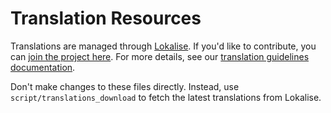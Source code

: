 # Translation Resources
Translations are managed through [Lokalise](https://lokalise.co/). If you'd like to contribute, you can [join the project here](https://lokalise.co/signup/3420425759f6d6d241f598.13594006/all/). For more details, see our [translation guidelines documentation](https://home-assistant.io/developers/frontend_translation/).

Don't make changes to these files directly. Instead, use `script/translations_download` to fetch the latest translations from Lokalise.
